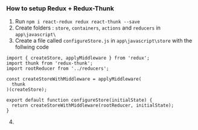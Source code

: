 ### How to setup Redux + Redux-Thunk
1. Run `npm i react-redux redux react-thunk --save`
2. Create folders : `store`, `containers`, `actions` and `reducers` in `app\javascript\`
3. Create a file called `configureStore.js` in `app\javascript\store` with the follwing code
```
import { createStore, applyMiddleware } from 'redux';
import thunk from 'redux-thunk';
import rootReducer from '../reducers';

const createStoreWithMiddleware = applyMiddleware(
  thunk
)(createStore);

export default function configureStore(initialState) {
  return createStoreWithMiddleware(rootReducer, initialState);
}
```
4.
